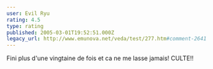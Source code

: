 ```yaml
---
user: Evil Ryu
rating: 4.5
type: rating
published: 2005-03-01T19:52:51.000Z
legacy_url: http://www.emunova.net/veda/test/277.htm#comment-2641
---
```

Fini plus d'une vingtaine de fois et ca ne me lasse jamais!
CULTE!!